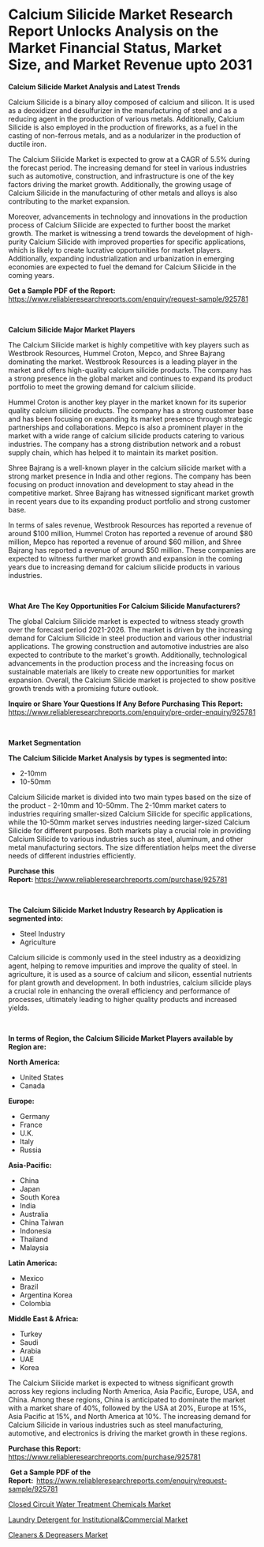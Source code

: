 <p><h1>Calcium Silicide Market Research Report Unlocks Analysis on the Market Financial Status, Market Size, and Market Revenue upto 2031</h1></p><p><strong>Calcium Silicide Market Analysis and Latest Trends</strong></p>
<p><p>Calcium Silicide is a binary alloy composed of calcium and silicon. It is used as a deoxidizer and desulfurizer in the manufacturing of steel and as a reducing agent in the production of various metals. Additionally, Calcium Silicide is also employed in the production of fireworks, as a fuel in the casting of non-ferrous metals, and as a nodularizer in the production of ductile iron.</p><p>The Calcium Silicide Market is expected to grow at a CAGR of 5.5% during the forecast period. The increasing demand for steel in various industries such as automotive, construction, and infrastructure is one of the key factors driving the market growth. Additionally, the growing usage of Calcium Silicide in the manufacturing of other metals and alloys is also contributing to the market expansion.</p><p>Moreover, advancements in technology and innovations in the production process of Calcium Silicide are expected to further boost the market growth. The market is witnessing a trend towards the development of high-purity Calcium Silicide with improved properties for specific applications, which is likely to create lucrative opportunities for market players. Additionally, expanding industrialization and urbanization in emerging economies are expected to fuel the demand for Calcium Silicide in the coming years.</p></p>
<p><strong>Get a Sample PDF of the Report:&nbsp;</strong> <a href="https://www.reliableresearchreports.com/enquiry/request-sample/925781">https://www.reliableresearchreports.com/enquiry/request-sample/925781</a></p>
<p>&nbsp;</p>
<p><strong>Calcium Silicide Major Market Players</strong></p>
<p><p>The Calcium Silicide market is highly competitive with key players such as Westbrook Resources, Hummel Croton, Mepco, and Shree Bajrang dominating the market. Westbrook Resources is a leading player in the market and offers high-quality calcium silicide products. The company has a strong presence in the global market and continues to expand its product portfolio to meet the growing demand for calcium silicide.</p><p>Hummel Croton is another key player in the market known for its superior quality calcium silicide products. The company has a strong customer base and has been focusing on expanding its market presence through strategic partnerships and collaborations. Mepco is also a prominent player in the market with a wide range of calcium silicide products catering to various industries. The company has a strong distribution network and a robust supply chain, which has helped it to maintain its market position.</p><p>Shree Bajrang is a well-known player in the calcium silicide market with a strong market presence in India and other regions. The company has been focusing on product innovation and development to stay ahead in the competitive market. Shree Bajrang has witnessed significant market growth in recent years due to its expanding product portfolio and strong customer base.</p><p>In terms of sales revenue, Westbrook Resources has reported a revenue of around $100 million, Hummel Croton has reported a revenue of around $80 million, Mepco has reported a revenue of around $60 million, and Shree Bajrang has reported a revenue of around $50 million. These companies are expected to witness further market growth and expansion in the coming years due to increasing demand for calcium silicide products in various industries.</p></p>
<p>&nbsp;</p>
<p><strong>What Are The Key Opportunities For Calcium Silicide Manufacturers?</strong></p>
<p><p>The global Calcium Silicide market is expected to witness steady growth over the forecast period 2021-2026. The market is driven by the increasing demand for Calcium Silicide in steel production and various other industrial applications. The growing construction and automotive industries are also expected to contribute to the market's growth. Additionally, technological advancements in the production process and the increasing focus on sustainable materials are likely to create new opportunities for market expansion. Overall, the Calcium Silicide market is projected to show positive growth trends with a promising future outlook.</p></p>
<p><strong>Inquire or Share Your Questions If Any Before Purchasing This Report:</strong> <a href="https://www.reliableresearchreports.com/enquiry/pre-order-enquiry/925781">https://www.reliableresearchreports.com/enquiry/pre-order-enquiry/925781</a></p>
<p>&nbsp;</p>
<p><strong>Market Segmentation</strong></p>
<p><strong>The Calcium Silicide Market Analysis by types is segmented into:</strong></p>
<p><ul><li>2-10mm</li><li>10-50mm</li></ul></p>
<p><p>Calcium Silicide market is divided into two main types based on the size of the product - 2-10mm and 10-50mm. The 2-10mm market caters to industries requiring smaller-sized Calcium Silicide for specific applications, while the 10-50mm market serves industries needing larger-sized Calcium Silicide for different purposes. Both markets play a crucial role in providing Calcium Silicide to various industries such as steel, aluminum, and other metal manufacturing sectors. The size differentiation helps meet the diverse needs of different industries efficiently.</p></p>
<p><strong>Purchase this Report:&nbsp;</strong><a href="https://www.reliableresearchreports.com/purchase/925781">https://www.reliableresearchreports.com/purchase/925781</a></p>
<p>&nbsp;</p>
<p><strong>The Calcium Silicide Market Industry Research by Application is segmented into:</strong></p>
<p><ul><li>Steel Industry</li><li>Agriculture</li></ul></p>
<p><p>Calcium silicide is commonly used in the steel industry as a deoxidizing agent, helping to remove impurities and improve the quality of steel. In agriculture, it is used as a source of calcium and silicon, essential nutrients for plant growth and development. In both industries, calcium silicide plays a crucial role in enhancing the overall efficiency and performance of processes, ultimately leading to higher quality products and increased yields.</p></p>
<p>&nbsp;</p>
<p><strong>In terms of Region, the Calcium Silicide Market Players available by Region are:</strong></p>
<p>
    <p> <strong> North America: </strong>
        <ul>
            <li>United States</li>
            <li>Canada</li>
        </ul>
        </p> 
    <p> <strong> Europe: </strong>
        <ul>
            <li>Germany</li>
            <li>France</li>
            <li>U.K.</li>
            <li>Italy</li>
            <li>Russia</li>
        </ul>
        </p> 
    <p> <strong> Asia-Pacific: </strong>
        <ul>
            <li>China</li>
            <li>Japan</li>
            <li>South Korea</li>
            <li>India</li>
            <li>Australia</li>
            <li>China Taiwan</li>
            <li>Indonesia</li>
            <li>Thailand</li>
            <li>Malaysia</li>
        </ul>
        </p> 
    <p> <strong> Latin America: </strong>
        <ul>
            <li>Mexico</li>
            <li>Brazil</li>
            <li>Argentina Korea</li>
            <li>Colombia</li>
        </ul>
        </p> 
    <p> <strong> Middle East & Africa: </strong>
        <ul>
            <li>Turkey</li>
            <li>Saudi</li>
            <li>Arabia</li>
            <li>UAE</li>
            <li>Korea</li>
        </ul>
    </p>
    </p>
<p><p>The Calcium Silicide market is expected to witness significant growth across key regions including North America, Asia Pacific, Europe, USA, and China. Among these regions, China is anticipated to dominate the market with a market share of 40%, followed by the USA at 20%, Europe at 15%, Asia Pacific at 15%, and North America at 10%. The increasing demand for Calcium Silicide in various industries such as steel manufacturing, automotive, and electronics is driving the market growth in these regions.</p></p>
<p><strong>Purchase this Report: </strong><a href="https://www.reliableresearchreports.com/purchase/925781">https://www.reliableresearchreports.com/purchase/925781</a></p>
<p>&nbsp;<strong>Get a Sample PDF of the Report:&nbsp;&nbsp;</strong><a href="https://www.reliableresearchreports.com/enquiry/request-sample/925781">https://www.reliableresearchreports.com/enquiry/request-sample/925781</a></p>
<p><strong></strong></p>
<p><p><a href="https://view.publitas.com/reportprime-1/closed-circuit-water-treatment-chemicals-market-size-share-trends-analysis-report-by-application-regional-outlook-competitive-strategies-and-segment-forecasts-2023-2030/">Closed Circuit Water Treatment Chemicals Market</a></p><p><a href="https://view.publitas.com/reportprime-1/laundry-detergent-for-institutional-commercial-market-size-reflecting-a-forecast-till-2030-market-by-type-by-application-and-by-geography/">Laundry Detergent for Institutional&Commercial Market</a></p><p><a href="https://view.publitas.com/reportprime-1/cleaners-degreasers-market-size-evaluating-its-market-trends-growth-and-projections-2023-2030/">Cleaners & Degreasers Market</a></p></p>